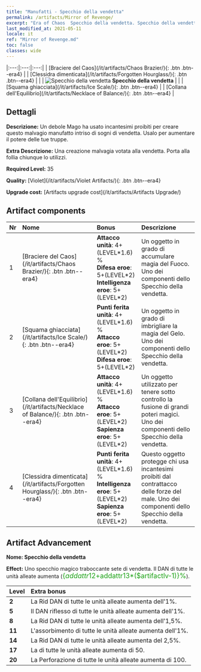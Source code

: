 ```yaml
---
title: "Manufatti - Specchio della vendetta"
permalink: /artifacts/Mirror of Revenge/
excerpt: "Era of Chaos  Specchio della vendetta. Specchio della vendetta Un debole Mago ha usato incantesimi proibiti per creare questo malvagio manufatto intriso di sogni di vendetta. Usalo per aumentare il potere delle tue truppe."
last_modified_at: 2021-05-11
locale: it
ref: "Mirror of Revenge.md"
toc: false
classes: wide
---
```


  |:---:|:---:|:---:| 
  |  [Braciere del Caos](/it/artifacts/Chaos Brazier/){: .btn .btn--era4} |   |  [Clessidra dimenticata](/it/artifacts/Forgotten Hourglass/){: .btn .btn--era4} | 
  |   | ![Specchio della vendetta](/images/t/icon_artifact_35.png) **Specchio della vendetta** |  | 
  |  [Squama ghiacciata](/it/artifacts/Ice Scale/){: .btn .btn--era4} |   |  [Collana dell'Equilibrio](/it/artifacts/Necklace of Balance/){: .btn .btn--era4} | 


## Dettagli

 **Descrizione:** Un debole Mago ha usato incantesimi proibiti per creare questo malvagio manufatto intriso di sogni di vendetta. Usalo per aumentare il potere delle tue truppe.

 **Extra Descrizione:** Una creazione malvagia votata alla vendetta. Porta alla follia chiunque lo utilizzi.

 **Required Level:** 35

 **Quality:** [Violet](/it/artifacts/Violet Artifacts/){: .btn .btn--era4}

 **Upgrade cost:** [Artifacts upgrade cost](/it/artifacts/Artifacts Upgrade/)



## Artifact components

  | Nr |    Nome    |   Bonus | Descrizione | 
  |:---|:-----------|:--------|:------------| 
  | 1 | [Braciere del Caos](/it/artifacts/Chaos Brazier/){: .btn .btn--era4} | **Attacco unità**: 4+(LEVEL\*1.6) %<br/>**Difesa eroe**: 5+(LEVEL\*2)<br/>**Intelligenza eroe**: 5+(LEVEL\*2) | Un oggetto in grado di accumulare magia del Fuoco. Uno dei componenti dello Specchio della vendetta. | 
  | 2 | [Squama ghiacciata](/it/artifacts/Ice Scale/){: .btn .btn--era4} | **Punti ferita unità**: 4+(LEVEL\*1.6) %<br/>**Attacco eroe**: 5+(LEVEL\*2)<br/>**Difesa eroe**: 5+(LEVEL\*2) | Un oggetto in grado di imbrigliare la magia del Gelo. Uno dei componenti dello Specchio della vendetta. | 
  | 3 | [Collana dell'Equilibrio](/it/artifacts/Necklace of Balance/){: .btn .btn--era4} | **Attacco unità**: 4+(LEVEL\*1.6) %<br/>**Attacco eroe**: 5+(LEVEL\*2)<br/>**Sapienza eroe**: 5+(LEVEL\*2) | Un oggetto utilizzato per tenere sotto controllo la fusione di grandi poteri magici. Uno dei componenti dello Specchio della vendetta. | 
  | 4 | [Clessidra dimenticata](/it/artifacts/Forgotten Hourglass/){: .btn .btn--era4} | **Punti ferita unità**: 4+(LEVEL\*1.6) %<br/>**Intelligenza eroe**: 5+(LEVEL\*2)<br/>**Sapienza eroe**: 5+(LEVEL\*2) | Questo oggetto protegge chi usa incantesimi proibiti dal contrattacco delle forze del male. Uno dei componenti dello Specchio della vendetta. | 


## Artifact Advancement

 **Nome: Specchio della vendetta**

 **Effect:** Uno specchio magico traboccante sete di vendetta. Il DAN di tutte le unità alleate aumenta (<span style="color: #1ca216;font-size:18px">{$addattr12+$addattr13*($artifactlv-1)}%</span>).

  |  Level  |    Extra bonus  | 
  |:--------|:----------------| 
  | **2** | La Rid DAN di tutte le unità alleate aumenta dell'1%. | 
  | **5** | Il DAN riflesso di tutte le unità alleate aumenta dell'1%. | 
  | **8** | La Rid DAN di tutte le unità alleate aumenta dell'1,5%. | 
  | **11** | L'assorbimento di tutte le unità alleate aumenta dell'1%. | 
  | **14** | La Rid DAN di tutte le unità alleate aumenta del 2,5%. | 
  | **17** | La <parata> di tutte le unità alleate aumenta di 50. | 
  | **20** | La Perforazione di tutte le unità alleate aumenta di 100. | 
